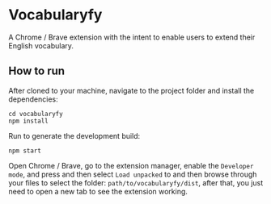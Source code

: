 # Vocabularyfy

A Chrome / Brave extension with the intent to enable users to extend their English vocabulary.

## How to run

After cloned to your machine, navigate to the project folder and install the dependencies:

    cd vocabularyfy
    npm install

Run to generate the development build:

    npm start

Open Chrome / Brave, go to the extension manager, enable the `Developer mode`, and press and then select `Load unpacked` to and then browse through your files to select the folder: `path/to/vocabularyfy/dist`, after that, you just need to open a new tab to see the extension working.
